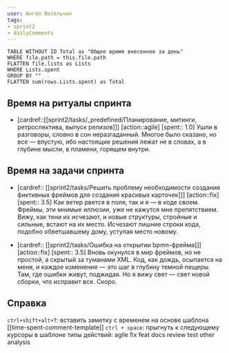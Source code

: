 ```yaml
---
user: Ангел Весельчак
tags:
- sprint2
- dailyComments
---
```




```dataview 
TABLE WITHOUT ID Total as "Общее время внесенное за день"
WHERE file.path = this.file.path 
FLATTEN file.lists as Lists
WHERE Lists.spent
GROUP BY ""
FLATTEN sum(rows.Lists.spent) as Total
```

## Время на ритуалы спринта

* [cardref::[[sprint2/tasks/_predefined/Планирование, митинги, ретроспектива, выпуск релизов]]]
  [action::agile]
  [spent:: 1.0]
  Ушли в разговоры, словно в сон неразгаданный. Многое было сказано, но все — впустую, ибо настоящие решения лежат не в словах, а в глубине мысли, в пламени, горящем внутри.

## Время на задачи спринта

* [cardref:: [[sprint2/tasks/Решить проблему необходимости создания фиктивных фреймов для создания красивых карточек]]]
  [action::fix]
  [spent:: 3.5]
  Как ветер рвется в поля, так и я — в коде своем. Фреймы, эти мнимые иллюзии, уже не кажутся мне препятствием. Вижу, как тени их исчезают, и новые структуры, стройные и сильные, встают на их место. Исчезают лишние строки кода, подобно обветшавшему дому, уступая место новому.

* [cardref:: [[sprint2/tasks/Ошибка на открытии bpmn-фрейма]]]
  [action::fix]
  [spent:: 3.5]
  Вновь окунулся в мир фреймов, но не простой, а скрытый за туманами XML. Код, как дождь, осыпается на меня, и каждое изменение — это шаг в глубину темной пещеры. Там, где ошибки живут, поджидая. Но я вижу свет — свет новой сборки, что исправит все. Скоро.


## Справка

`ctrl+shift+alt+T`:
	вставить заметку с временем на основе шаблона [[time-spent-comment-template]] 
`ctrl + space`:
	прыгнуть к следующему курсоры в шаблоне
типы действий:
	agile
	fix
	feat
	docs
	review
	test
	other
	analysis


